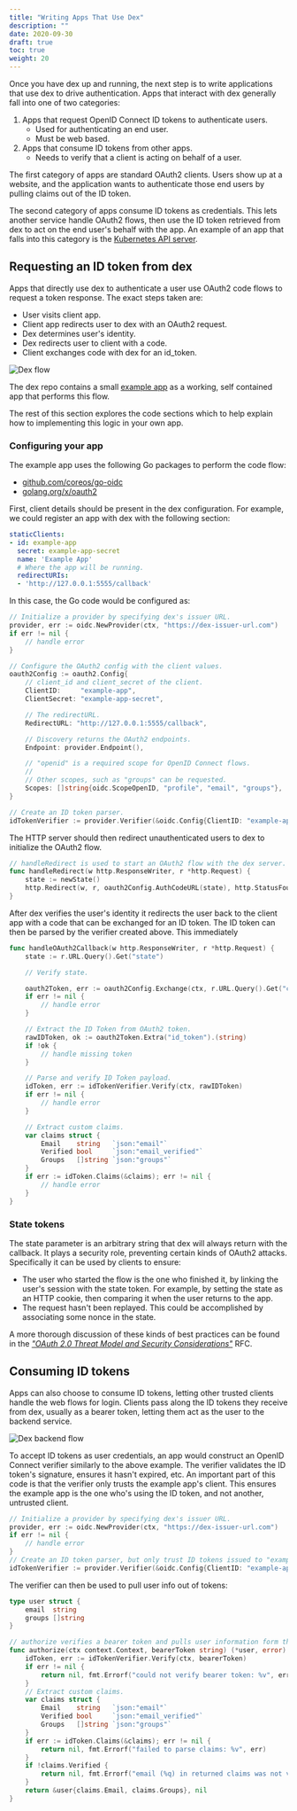 ```yaml
---
title: "Writing Apps That Use Dex"
description: ""
date: 2020-09-30
draft: true
toc: true
weight: 20
---
```


Once you have dex up and running, the next step is to write applications that use dex to drive authentication. Apps that interact with dex generally fall into one of two categories:

1. Apps that request OpenID Connect ID tokens to authenticate users.
    * Used for authenticating an end user.
    * Must be web based.
2. Apps that consume ID tokens from other apps.
    * Needs to verify that a client is acting on behalf of a user.

The first category of apps are standard OAuth2 clients. Users show up at a website, and the application wants to authenticate those end users by pulling claims out of the ID token.

The second category of apps consume ID tokens as credentials. This lets another service handle OAuth2 flows, then use the ID token retrieved from dex to act on the end user's behalf with the app. An example of an app that falls into this category is the [Kubernetes API server][api-server].

## Requesting an ID token from dex

Apps that directly use dex to authenticate a user use OAuth2 code flows to request a token response. The exact steps taken are:

* User visits client app.
* Client app redirects user to dex with an OAuth2 request.
* Dex determines user's identity.
* Dex redirects user to client with a code.
* Client exchanges code with dex for an id_token.

![Dex flow](/img/dex-flow.png)

The dex repo contains a small [example app][example-app] as a working, self contained app that performs this flow.

The rest of this section explores the code sections which to help explain how to implementing this logic in your own app.

### Configuring your app

The example app uses the following Go packages to perform the code flow:

* [github.com/coreos/go-oidc][go-oidc]
* [golang.org/x/oauth2][go-oauth2]

First, client details should be present in the dex configuration. For example, we could register an app with dex with the following section:

```yaml
staticClients:
- id: example-app
  secret: example-app-secret
  name: 'Example App'
  # Where the app will be running.
  redirectURIs:
  - 'http://127.0.0.1:5555/callback'
```

In this case, the Go code would be configured as:

```go
// Initialize a provider by specifying dex's issuer URL.
provider, err := oidc.NewProvider(ctx, "https://dex-issuer-url.com")
if err != nil {
    // handle error
}

// Configure the OAuth2 config with the client values.
oauth2Config := oauth2.Config{
    // client_id and client_secret of the client.
    ClientID:     "example-app",
    ClientSecret: "example-app-secret",

    // The redirectURL.
    RedirectURL: "http://127.0.0.1:5555/callback",

    // Discovery returns the OAuth2 endpoints.
    Endpoint: provider.Endpoint(),

    // "openid" is a required scope for OpenID Connect flows.
    //
    // Other scopes, such as "groups" can be requested.
    Scopes: []string{oidc.ScopeOpenID, "profile", "email", "groups"},
}

// Create an ID token parser.
idTokenVerifier := provider.Verifier(&oidc.Config{ClientID: "example-app"})
```

The HTTP server should then redirect unauthenticated users to dex to initialize the OAuth2 flow.

```go
// handleRedirect is used to start an OAuth2 flow with the dex server.
func handleRedirect(w http.ResponseWriter, r *http.Request) {
    state := newState()
    http.Redirect(w, r, oauth2Config.AuthCodeURL(state), http.StatusFound)
}
```

After dex verifies the user's identity it redirects the user back to the client app with a code that can be exchanged for an ID token. The ID token can then be parsed by the verifier created above. This immediately 

```go
func handleOAuth2Callback(w http.ResponseWriter, r *http.Request) {
    state := r.URL.Query().Get("state")

    // Verify state.

    oauth2Token, err := oauth2Config.Exchange(ctx, r.URL.Query().Get("code"))
    if err != nil {
        // handle error
    }

    // Extract the ID Token from OAuth2 token.
    rawIDToken, ok := oauth2Token.Extra("id_token").(string)
    if !ok {
        // handle missing token
    }

    // Parse and verify ID Token payload.
    idToken, err := idTokenVerifier.Verify(ctx, rawIDToken)
    if err != nil {
        // handle error
    }

    // Extract custom claims.
    var claims struct {
        Email    string   `json:"email"`
        Verified bool     `json:"email_verified"`
        Groups   []string `json:"groups"`
    }
    if err := idToken.Claims(&claims); err != nil {
        // handle error
    }
}
```

### State tokens

The state parameter is an arbitrary string that dex will always return with the callback. It plays a security role, preventing certain kinds of OAuth2 attacks. Specifically it can be used by clients to ensure:

* The user who started the flow is the one who finished it, by linking the user's session with the state token. For example, by setting the state as an HTTP cookie, then comparing it when the user returns to the app.
* The request hasn't been replayed. This could be accomplished by associating some nonce in the state.

A more thorough discussion of these kinds of best practices can be found in the [_"OAuth 2.0 Threat Model and Security Considerations"_][oauth2-threat-model] RFC.

## Consuming ID tokens

Apps can also choose to consume ID tokens, letting other trusted clients handle the web flows for login. Clients pass along the ID tokens they receive from dex, usually as a bearer token, letting them act as the user to the backend service.

![Dex backend flow](/img/dex-backend-flow.png)

To accept ID tokens as user credentials, an app would construct an OpenID Connect verifier similarly to the above example. The verifier validates the ID token's signature, ensures it hasn't expired, etc. An important part of this code is that the verifier only trusts the example app's client. This ensures the example app is the one who's using the ID token, and not another, untrusted client.

```go
// Initialize a provider by specifying dex's issuer URL.
provider, err := oidc.NewProvider(ctx, "https://dex-issuer-url.com")
if err != nil {
    // handle error
}
// Create an ID token parser, but only trust ID tokens issued to "example-app"
idTokenVerifier := provider.Verifier(&oidc.Config{ClientID: "example-app"})
```

The verifier can then be used to pull user info out of tokens:

```go
type user struct {
    email  string
    groups []string
}

// authorize verifies a bearer token and pulls user information form the claims.
func authorize(ctx context.Context, bearerToken string) (*user, error) {
    idToken, err := idTokenVerifier.Verify(ctx, bearerToken)
    if err != nil {
        return nil, fmt.Errorf("could not verify bearer token: %v", err)
    }
    // Extract custom claims.
    var claims struct {
        Email    string   `json:"email"`
        Verified bool     `json:"email_verified"`
        Groups   []string `json:"groups"`
    }
    if err := idToken.Claims(&claims); err != nil {
        return nil, fmt.Errorf("failed to parse claims: %v", err)
    }
    if !claims.Verified {
        return nil, fmt.Errorf("email (%q) in returned claims was not verified", claims.Email)
    }
    return &user{claims.Email, claims.Groups}, nil
}
```

[api-server]: https://kubernetes.io/docs/admin/authentication/#openid-connect-tokens
[dex-flow]: img/dex-flow.png
[dex-backend-flow]: img/dex-backend-flow.png
[example-app]: ../examples/example-app
[oauth2-threat-model]: https://tools.ietf.org/html/rfc6819
[go-oidc]: https://godoc.org/github.com/coreos/go-oidc
[go-oauth2]: https://godoc.org/golang.org/x/oauth2
